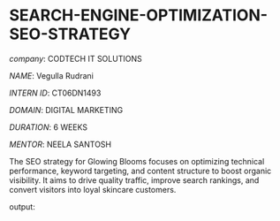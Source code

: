# SEARCH-ENGINE-OPTIMIZATION-SEO-STRATEGY

*company*: CODTECH IT SOLUTIONS

*NAME*: Vegulla Rudrani

*INTERN ID*: CT06DN1493

*DOMAIN*: DIGITAL MARKETING 

*DURATION*: 6 WEEKS 

*MENTOR*: NEELA SANTOSH

The SEO strategy for Glowing Blooms focuses on optimizing technical performance, keyword targeting, and content structure to boost organic visibility. It aims to drive quality traffic, improve search rankings, and convert visitors into loyal skincare customers.

output: 
